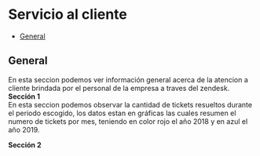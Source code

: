 # Servicio al cliente
 - [General](#head1)


## <a name="head1">General</a>
En esta seccion podemos ver información general acerca de la atencion a cliente brindada por el personal de la empresa a traves del zendesk.<br>
**Sección 1**<br>
En esta seccion podemos observar la cantidad de tickets resueltos durante el periodo escogido, los datos estan en gráficas las cuales resumen el numero de tickets por mes, teniendo en color rojo el año 2018 y en azul el año 2019.

**Sección 2**<br>
